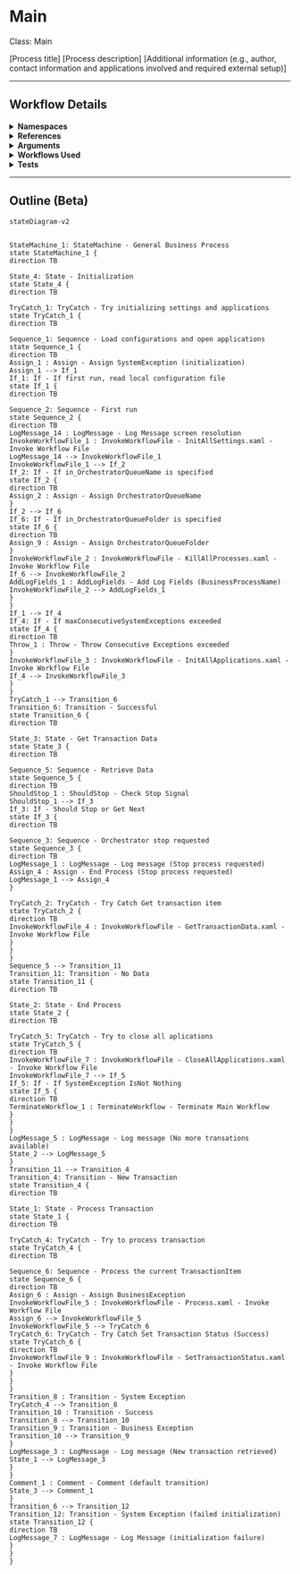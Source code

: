 # Main
Class: Main

[Process title]
[Process description]
[Additional information (e.g., author, contact information and applications involved and required external setup)]

<hr />

## Workflow Details
<details>
    <summary>
    <b>Namespaces</b>
    </summary>
    
- GlobalConstantsNamespace
- GlobalVariablesNamespace
- System
- System.Activities
- System.Activities.DynamicUpdate
- System.Activities.Statements
- System.Collections
- System.Collections.Generic
- System.Collections.ObjectModel
- System.Data
- System.Linq
- System.Linq.Expressions
- System.Reflection
- System.Runtime.InteropServices
- System.Runtime.Serialization
- System.Text
- System.Windows
- UiPath.Core
- UiPath.Core.Activities


</details>
<details>
    <summary>
    <b>References</b>
    </summary>

- Microsoft.Bcl.AsyncInterfaces
- Microsoft.CSharp
- NPOI
- PresentationCore
- PresentationFramework
- System
- System.Activities
- System.Collections
- System.ComponentModel
- System.ComponentModel.Composition
- System.ComponentModel.Primitives
- System.ComponentModel.TypeConverter
- System.Configuration.ConfigurationManager
- System.Console
- System.Core
- System.Data
- System.Data.Common
- System.Data.SqlClient
- System.Linq
- System.Memory
- System.Memory.Data
- System.ObjectModel
- System.Private.CoreLib
- System.Private.ServiceModel
- System.Private.Uri
- System.Private.Xml
- System.Runtime.Serialization
- System.Security.Permissions
- System.ServiceModel
- System.ServiceModel.Activities
- System.ValueTuple
- System.Xaml
- System.Xml
- System.Xml.Linq
- UiPath.Excel
- UiPath.Studio.Constants
- UiPath.System.Activities
- UiPath.System.Activities.Design
- WindowsBase
- WindowsFormsIntegration


</details>
<details>
    <summary>
    <b>Arguments</b>
    </summary>

| Name | Direction | Type | Description |
|  --- | --- | --- | ---  |
| in_OrchestratorQueueName | InArgument | x:String | Allows the Orchestrator queue name to be passed as an argument, instead of only being defined in the configuration file. |
| in_OrchestratorQueueFolder | InArgument | x:String | Allows the Orchestrator folder name where the queue is created to be passed as an argument, instead of only being defined in the configuration file. |

    
</details>
<details>
    <summary>
    <b>Workflows Used</b>
    </summary>

- C:\Users\yash.brahmbhatt\Documents\UiPath\LazyFramework\.templates\Performers\REFramework\Framework\InitAllSettings.xaml
- C:\Users\yash.brahmbhatt\Documents\UiPath\LazyFramework\.templates\Performers\REFramework\Framework\KillAllProcesses.xaml
- C:\Users\yash.brahmbhatt\Documents\UiPath\LazyFramework\.templates\Performers\REFramework\Framework\InitAllApplications.xaml
- C:\Users\yash.brahmbhatt\Documents\UiPath\LazyFramework\.templates\Performers\REFramework\Framework\GetTransactionData.xaml
- C:\Users\yash.brahmbhatt\Documents\UiPath\LazyFramework\.templates\Performers\REFramework\Framework\CloseAllApplications.xaml
- C:\Users\yash.brahmbhatt\Documents\UiPath\LazyFramework\.templates\Performers\REFramework\Framework\Process.xaml
- C:\Users\yash.brahmbhatt\Documents\UiPath\LazyFramework\.templates\Performers\REFramework\Framework\SetTransactionStatus.xaml

    
</details>
<details>
    <summary>
    <b>Tests</b>
    </summary>



    
</details>

<hr />

## Outline (Beta)

```mermaid
stateDiagram-v2


StateMachine_1: StateMachine - General Business Process
state StateMachine_1 {
direction TB

State_4: State - Initialization
state State_4 {
direction TB

TryCatch_1: TryCatch - Try initializing settings and applications
state TryCatch_1 {
direction TB

Sequence_1: Sequence - Load configurations and open applications
state Sequence_1 {
direction TB
Assign_1 : Assign - Assign SystemException (initialization)
Assign_1 --> If_1
If_1: If - If first run, read local configuration file
state If_1 {
direction TB

Sequence_2: Sequence - First run
state Sequence_2 {
direction TB
LogMessage_14 : LogMessage - Log Message screen resolution
InvokeWorkflowFile_1 : InvokeWorkflowFile - InitAllSettings.xaml - Invoke Workflow File
LogMessage_14 --> InvokeWorkflowFile_1
InvokeWorkflowFile_1 --> If_2
If_2: If - If in_OrchestratorQueueName is specified
state If_2 {
direction TB
Assign_2 : Assign - Assign OrchestratorQueueName
}
If_2 --> If_6
If_6: If - If in_OrchestratorQueueFolder is specified
state If_6 {
direction TB
Assign_9 : Assign - Assign OrchestratorQueueFolder
}
InvokeWorkflowFile_2 : InvokeWorkflowFile - KillAllProcesses.xaml - Invoke Workflow File
If_6 --> InvokeWorkflowFile_2
AddLogFields_1 : AddLogFields - Add Log Fields (BusinessProcessName)
InvokeWorkflowFile_2 --> AddLogFields_1
}
}
If_1 --> If_4
If_4: If - If maxConsecutiveSystemExceptions exceeded
state If_4 {
direction TB
Throw_1 : Throw - Throw Consecutive Exceptions exceeded
}
InvokeWorkflowFile_3 : InvokeWorkflowFile - InitAllApplications.xaml - Invoke Workflow File
If_4 --> InvokeWorkflowFile_3
}
}
TryCatch_1 --> Transition_6
Transition_6: Transition - Successful
state Transition_6 {
direction TB

State_3: State - Get Transaction Data
state State_3 {
direction TB

Sequence_5: Sequence - Retrieve Data
state Sequence_5 {
direction TB
ShouldStop_1 : ShouldStop - Check Stop Signal
ShouldStop_1 --> If_3
If_3: If - Should Stop or Get Next
state If_3 {
direction TB

Sequence_3: Sequence - Orchestrator stop requested
state Sequence_3 {
direction TB
LogMessage_1 : LogMessage - Log message (Stop process requested)
Assign_4 : Assign - End Process (Stop process requested)
LogMessage_1 --> Assign_4
}

TryCatch_2: TryCatch - Try Catch Get transaction item
state TryCatch_2 {
direction TB
InvokeWorkflowFile_4 : InvokeWorkflowFile - GetTransactionData.xaml - Invoke Workflow File
}
}
}
Sequence_5 --> Transition_11
Transition_11: Transition - No Data
state Transition_11 {
direction TB

State_2: State - End Process
state State_2 {
direction TB

TryCatch_5: TryCatch - Try to close all aplications
state TryCatch_5 {
direction TB
InvokeWorkflowFile_7 : InvokeWorkflowFile - CloseAllApplications.xaml - Invoke Workflow File
InvokeWorkflowFile_7 --> If_5
If_5: If - If SystemException IsNot Nothing
state If_5 {
direction TB
TerminateWorkflow_1 : TerminateWorkflow - Terminate Main Workflow
}
}
}
LogMessage_5 : LogMessage - Log message (No more transations available)
State_2 --> LogMessage_5
}
Transition_11 --> Transition_4
Transition_4: Transition - New Transaction
state Transition_4 {
direction TB

State_1: State - Process Transaction
state State_1 {
direction TB

TryCatch_4: TryCatch - Try to process transaction
state TryCatch_4 {
direction TB

Sequence_6: Sequence - Process the current TransactionItem
state Sequence_6 {
direction TB
Assign_6 : Assign - Assign BusinessException
InvokeWorkflowFile_5 : InvokeWorkflowFile - Process.xaml - Invoke Workflow File
Assign_6 --> InvokeWorkflowFile_5
InvokeWorkflowFile_5 --> TryCatch_6
TryCatch_6: TryCatch - Try Catch Set Transaction Status (Success)
state TryCatch_6 {
direction TB
InvokeWorkflowFile_9 : InvokeWorkflowFile - SetTransactionStatus.xaml - Invoke Workflow File
}
}
}
Transition_8 : Transition - System Exception
TryCatch_4 --> Transition_8
Transition_10 : Transition - Success
Transition_8 --> Transition_10
Transition_9 : Transition - Business Exception
Transition_10 --> Transition_9
}
LogMessage_3 : LogMessage - Log message (New transaction retrieved)
State_1 --> LogMessage_3
}
}
Comment_1 : Comment - Comment (default transition)
State_3 --> Comment_1
}
Transition_6 --> Transition_12
Transition_12: Transition - System Exception (failed initialization)
state Transition_12 {
direction TB
LogMessage_7 : LogMessage - Log Message (initialization failure)
}
}
}
```